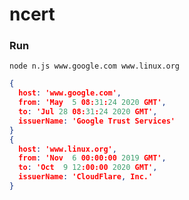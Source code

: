 ncert
=====



### Run

`node n.js www.google.com www.linux.org`

```json
{
  host: 'www.google.com',
  from: 'May  5 08:31:24 2020 GMT',
  to: 'Jul 28 08:31:24 2020 GMT',
  issuerName: 'Google Trust Services'
}
{
  host: 'www.linux.org',
  from: 'Nov  6 00:00:00 2019 GMT',
  to: 'Oct  9 12:00:00 2020 GMT',
  issuerName: 'CloudFlare, Inc.'
}
```